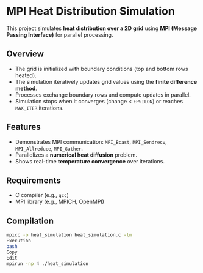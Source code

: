 # MPI Heat Distribution Simulation

This project simulates **heat distribution over a 2D grid** using **MPI (Message Passing Interface)** for parallel processing.

## Overview

- The grid is initialized with boundary conditions (top and bottom rows heated).
- The simulation iteratively updates grid values using the **finite difference method**.
- Processes exchange boundary rows and compute updates in parallel.
- Simulation stops when it converges (change < `EPSILON`) or reaches `MAX_ITER` iterations.

## Features

- Demonstrates MPI communication: `MPI_Bcast`, `MPI_Sendrecv`, `MPI_Allreduce`, `MPI_Gather`.
- Parallelizes a **numerical heat diffusion** problem.
- Shows real-time **temperature convergence** over iterations.

## Requirements

- C compiler (e.g., `gcc`)
- MPI library (e.g., MPICH, OpenMPI)

## Compilation

```bash
mpicc -o heat_simulation heat_simulation.c -lm
Execution
bash
Copy
Edit
mpirun -np 4 ./heat_simulation
